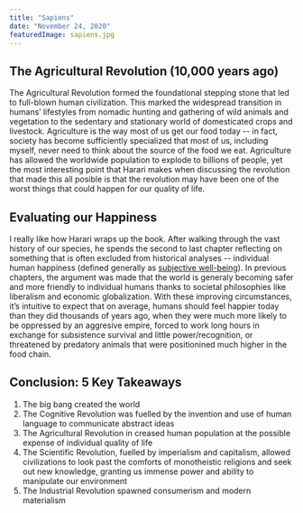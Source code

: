 ```yaml
---
title: "Sapiens"
date: "November 24, 2020"
featuredImage: sapiens.jpg
---
```


## The Agricultural Revolution (10,000 years ago)
The Agricultural Revolution formed the foundational stepping stone that led to full-blown human 
civilization.  This marked the widespread transition in humans’ lifestyles from nomadic hunting and 
gathering of wild animals and vegetation to the sedentary and stationary world of domesticated 
crops and livestock.  Agriculture is the way most of us get our food today -- in fact, society has 
become sufficiently specialized that most of us, including myself, never need to think about the 
source of the food we eat.  Agriculture has allowed the worldwide population to explode to billions 
of people, yet the most interesting point that Harari makes when discussing the revolution that 
made this all posible is that the revolution may have been one of the worst things that could happen 
for our quality of life.

## Evaluating our Happiness
I really like how Harari wraps up the book.  After walking through the vast history of our species, he 
spends the second to last chapter reflecting on something that is often excluded from historical 
analyses -- individual human happiness (defined generally as [subjective well-being](https://en.wikipedia.org/wiki/Happiness)).  In previous 
chapters, the argument was made that the world is generaly becoming safer and more friendly to 
individual humans thanks to societal philosophies like liberalism and economic globalization.  With 
these improving circumstances, it’s intuitive to expect that on average, humans should feel happier 
today than they did thousands of years ago, when they were much more likely to be oppressed by 
an aggresive empire, forced to work long hours in exchange for subsistence survival and little 
power/recognition, or threatened by predatory animals that were positionined much higher in the 
food chain.

## Conclusion: 5 Key Takeaways
1. The big bang created the world
2. The Cognitive Revolution was fuelled by the invention and use of human language to communicate abstract ideas
3. The Agricultural Revolution in creased human population at the possible expense of individual quality of life
4. The Scientific Revolution, fuelled by imperialism and capitalism, allowed civilizations to look past the comforts of monotheistic religions and seek out new knowledge, granting us immense power and ability to manipulate our environment
5. The Industrial Revolution spawned consumerism and modern materialism